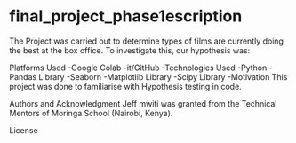 # final_project_phase1escription
The Project was carried out to determine types of films are currently  doing the best at the box office. To investigate this, our hypothesis was:

Platforms Used
-Google Colab
-it/GitHub
-Technologies Used
-Python
-Pandas Library
-Seaborn
-Matplotlib Library
-Scipy Library
-Motivation
This project was done to familiarise with Hypothesis testing in code.

Authors and Acknowledgment
Jeff mwiti  was granted from the Technical Mentors of Moringa School (Nairobi, Kenya).

License
